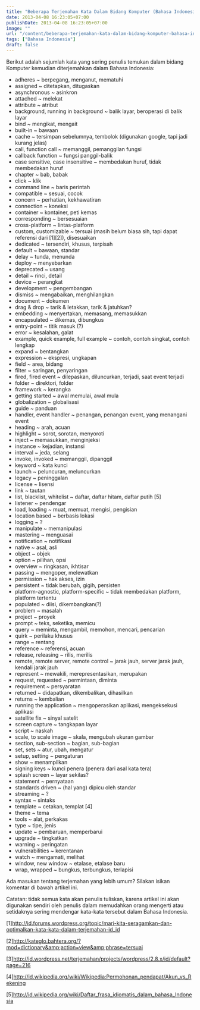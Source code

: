 ```yaml
---
title: "Beberapa Terjemahan Kata Dalam Bidang Komputer (Bahasa Indonesia)"
date: 2013-04-08 16:23:05+07:00
publishDate: 2013-04-08 16:23:05+07:00
image: ""
url: "/content/beberapa-terjemahan-kata-dalam-bidang-komputer-bahasa-indonesia"
tags: ["Bahasa Indonesia"]
draft: false
---
```


Berikut adalah sejumlah kata yang sering&nbsp;penulis temukan dalam bidang Komputer kemudian diterjemahkan dalam Bahasa Indonesia:

<ul>
	<li>adheres ~ berpegang, menganut, mematuhi</li>
	<li>assigned ~ ditetapkan, ditugaskan</li>
	<li>asynchronous ~ asinkron</li>
	<li>attached ~ melekat</li>
	<li>attribute ~ atribut</li>
	<li>background, running in background ~ balik layar, beroperasi di balik layar</li>
	<li>bind ~ mengikat, mengait</li>
	<li>built-in ~ bawaan</li>
	<li>cache ~ tersimpan sebelumnya, tembolok (digunakan google, tapi jadi kurang jelas)</li>
	<li>call, function call ~ memanggil, pemanggilan fungsi</li>
	<li>callback function ~ fungsi panggil-balik</li>
	<li>case sensitive, case insensitive ~ membedakan huruf, tidak membedakan huruf</li>
	<li>chapter ~ bab, babak</li>
	<li>click ~ klik</li>
	<li>command line ~ baris perintah</li>
	<li>compatible ~ sesuai, cocok</li>
	<li>concern ~ perhatian, kekhawatiran</li>
	<li>connection ~ koneksi</li>
	<li>container ~ kontainer, peti kemas</li>
	<li>corresponding ~ bersesuaian</li>
	<li>cross-platform ~ lintas-platform</li>
	<li>custom, customizable ~ tersuai (masih belum biasa sih, tapi dapat referensi dari [1][2]), disesuaikan</li>
	<li>dedicated ~ tersendiri, khusus, terpisah</li>
	<li>default ~ bawaan, standar</li>
	<li>delay ~ tunda, menunda</li>
	<li>deploy ~ menyebarkan</li>
	<li>deprecated ~ usang</li>
	<li>detail ~ rinci, detail</li>
	<li>device ~ perangkat</li>
	<li>development ~ pengembangan</li>
	<li>dismiss ~ mengabaikan, menghilangkan</li>
	<li>document ~ dokumen</li>
	<li>drag &amp; drop ~ tarik &amp; letakkan, tarik &amp; jatuhkan?</li>
	<li>embedding ~ menyertakan, memasang, memasukkan</li>
	<li>encapsulated ~ dikemas, dibungkus</li>
	<li>entry-point ~ titik masuk (?)</li>
	<li>error ~ kesalahan, galat</li>
	<li>example, quick example, full example ~ contoh, contoh singkat, contoh lengkap</li>
	<li>expand ~ bentangkan</li>
	<li>expression ~ ekspresi, ungkapan</li>
	<li>field ~ area, bidang</li>
	<li>filter ~ saringan, penyaringan</li>
	<li>fired, fired event ~ dilepaskan, diluncurkan, terjadi, saat event terjadi</li>
	<li>folder ~ direktori, folder</li>
	<li>framework ~ kerangka</li>
	<li>getting started ~ awal memulai, awal mula</li>
	<li>globalization ~ globalisasi</li>
	<li>guide ~ panduan</li>
	<li>handler, event handler ~ penangan, penangan event, yang menangani event</li>
	<li>heading ~ arah, acuan</li>
	<li>highlight ~ sorot, sorotan, menyoroti</li>
	<li>inject ~ memasukkan, menginjeksi</li>
	<li>instance ~ kejadian, instansi</li>
	<li>interval ~ jeda, selang</li>
	<li>invoke, invoked ~ memanggil, dipanggil</li>
	<li>keyword ~ kata kunci</li>
	<li>launch ~ peluncuran, meluncurkan</li>
	<li>legacy ~ peninggalan</li>
	<li>license ~ lisensi</li>
	<li>link ~ tautan</li>
	<li>list, blacklist, whitelist ~ daftar, daftar hitam, daftar putih [5]</li>
	<li>listener ~ pendengar</li>
	<li>load, loading ~ muat, memuat, mengisi, pengisian</li>
	<li>location based ~ berbasis lokasi</li>
	<li>logging ~ ?</li>
	<li>manipulate ~ memanipulasi</li>
	<li>mastering ~ menguasai</li>
	<li>notification ~ notifikasi</li>
	<li>native ~ asal, asli</li>
	<li>object ~ objek</li>
	<li>option ~ pilihan, opsi</li>
	<li>overview ~ ringkasan, ikhtisar</li>
	<li>passing ~ mengoper, melewatkan</li>
	<li>permission ~ hak akses, izin</li>
	<li>persistent ~ tidak berubah, gigih, persisten</li>
	<li>platform-agnostic, platform-specific ~ tidak membedakan platform, platform tertentu</li>
	<li>populated ~ diisi, dikembangkan(?)</li>
	<li>problem ~ masalah</li>
	<li>project ~ proyek</li>
	<li>prompt ~ teks, seketika, memicu</li>
	<li>query ~ meminta, mengambil, memohon, mencari, pencarian</li>
	<li>quirk ~ perilaku khusus</li>
	<li>range ~ rentang</li>
	<li>reference ~ referensi, acuan</li>
	<li>release, releasing ~ rilis, merilis</li>
	<li>remote, remote server, remote control ~ jarak jauh, server jarak jauh, kendali jarak jauh</li>
	<li>represent ~ mewakili, merepresentasikan, merupakan</li>
	<li>request, requested ~ permintaan, diminta</li>
	<li>requirement ~ persyaratan</li>
	<li>returned ~ didapatkan, dikembalikan, dihasilkan</li>
	<li>returns ~ kembalian</li>
	<li>running the application ~ mengoperasikan aplikasi, mengeksekusi aplikasi</li>
	<li>satellite fix ~ sinyal satelit</li>
	<li>screen capture ~ tangkapan layar</li>
	<li>script ~ naskah</li>
	<li>scale, to scale image ~ skala, mengubah ukuran gambar</li>
	<li>section, sub-section ~ bagian, sub-bagian</li>
	<li>set, sets ~ atur, ubah, mengatur</li>
	<li>setup, setting ~ pengaturan</li>
	<li>show ~ menampilkan</li>
	<li>signing keys ~ kunci penera (penera dari asal kata tera)</li>
	<li>splash screen ~ layar sekilas?</li>
	<li>statement ~ pernyataan</li>
	<li>standards driven ~ (hal yang) dipicu oleh standar</li>
	<li>streaming ~ ?</li>
	<li>syntax ~ sintaks</li>
	<li>template ~ cetakan, templat [4]</li>
	<li>theme ~ tema</li>
	<li>tools ~ alat, perkakas</li>
	<li>type ~ tipe, jenis</li>
	<li>update ~ pembaruan, memperbarui</li>
	<li>upgrade ~ tingkatkan</li>
	<li>warning ~ peringatan</li>
	<li>vulnerabilities ~ kerentanan</li>
	<li>watch ~ mengamati, melihat</li>
	<li>window, new window ~ etalase, etalase baru</li>
	<li>wrap, wrapped ~ bungkus, terbungkus, terlapisi</li>
</ul>

Ada masukan tentang terjemahan yang lebih umum? Silakan isikan komentar di bawah artikel ini.

Catatan: tidak semua kata akan penulis tuliskan, karena artikel ini akan digunakan sendiri oleh penulis dalam memudahkan orang mengerti atau setidaknya sering mendengar kata-kata tersebut dalam Bahasa Indonesia.

[1]http://id.forums.wordpress.org/topic/mari-kita-seragamkan-dan-optimalkan-kata-kata-dalam-terjemahan-id_id

[2]http://kateglo.bahtera.org/?mod=dictionary&amp;action=view&amp;phrase=tersuai

[3]http://id.wordpress.net/terjemahan/projects/wordpress/2.8.x/id/default?page=216

[4]http://id.wikipedia.org/wiki/Wikipedia:Permohonan_pendapat/Akun_vs_Rekening

[5]http://id.wikipedia.org/wiki/Daftar_frasa_idiomatis_dalam_bahasa_Indonesia
